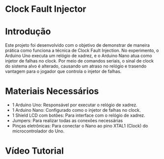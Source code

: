 # Clock Fault Injector

# Introdução

Este projeto foi desenvolvido com o objetivo de demonstrar de maneira prática como funciona a técnica de Clock Fault Injection. No experimento, o Arduino Uno executa um relógio de xadrez, e o Arduino Nano atua como injetor de falhas no clock. Por meio de comandos seriais, o sinal de clock do sistema alvo é alterado, causando um atraso no relógio e trasendo vantagem para o jogador que controla o injetor de falhas.

# Materiais Necessários

- 1 Arduino Uno: Responsável por executar o relógio de xadrez.
- 1 Arduino Nano: Configurado como o injetor de falhas no clock.
- 1 Shield LCD com botões: Para interface com o relógio de xadrez.
- Jumpers: Para realizar todas as conexões necessárias 
- Pinças eletrônicas: Para conectar o Nano ao pino XTAL1 (Clock) do microcontrolador do Uno.


# Vídeo Tutorial

